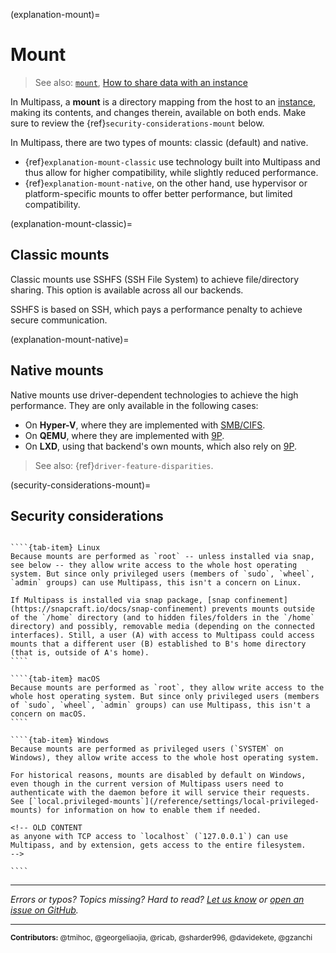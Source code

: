 (explanation-mount)=
# Mount

> See also: [`mount`](/reference/command-line-interface/mount), [How to share data with an instance](/how-to-guides/manage-instances/share-data-with-an-instance)

In Multipass, a **mount** is a directory mapping from the host to an [instance](/explanation/instance), making its contents, and changes therein, available on both ends. Make sure to review the {ref}`security-considerations-mount` below.

In Multipass, there are two types of mounts: classic (default) and native. 
* {ref}`explanation-mount-classic` use technology built into Multipass and thus allow for higher compatibility, while slightly reduced performance. 
* {ref}`explanation-mount-native`, on the other hand, use hypervisor or platform-specific mounts to offer better performance, but limited compatibility.

(explanation-mount-classic)=
## Classic mounts

Classic mounts use SSHFS (SSH File System) to achieve file/directory sharing. This option is available across all our backends. 

SSHFS is based on SSH, which pays a performance penalty to achieve secure communication.

(explanation-mount-native)=
## Native mounts

Native mounts use driver-dependent technologies to achieve the high performance. They are only available in the following cases:

- On **Hyper-V**, where they are implemented with [SMB/CIFS](https://learn.microsoft.com/en-us/windows/win32/fileio/microsoft-smb-protocol-and-cifs-protocol-overview).
- On **QEMU**, where they are implemented with [9P](https://en.wikipedia.org/wiki/9P_(protocol)).
- On **LXD**, using that backend's own mounts, which also rely on [9P](https://en.wikipedia.org/wiki/9P_(protocol)).

> See also: {ref}`driver-feature-disparities`.
<!-- [Driver (backend) - Feature disparities]( /t/28410#feature-disparities) -->

(security-considerations-mount)=
## Security considerations

`````{tab-set}

````{tab-item} Linux
Because mounts are performed as `root` -- unless installed via snap, see below -- they allow write access to the whole host operating system. But since only privileged users (members of `sudo`, `wheel`, `admin` groups) can use Multipass, this isn't a concern on Linux.

If Multipass is installed via snap package, [snap confinement](https://snapcraft.io/docs/snap-confinement) prevents mounts outside of the `/home` directory (and to hidden files/folders in the `/home` directory) and possibly, removable media (depending on the connected interfaces). Still, a user (A) with access to Multipass could access mounts that a different user (B) established to B's home directory (that is, outside of A's home).
````

````{tab-item} macOS
Because mounts are performed as `root`, they allow write access to the whole host operating system. But since only privileged users (members of `sudo`, `wheel`, `admin` groups) can use Multipass, this isn't a concern on macOS.
````

````{tab-item} Windows
Because mounts are performed as privileged users (`SYSTEM` on Windows), they allow write access to the whole host operating system.

For historical reasons, mounts are disabled by default on Windows, even though in the current version of Multipass users need to authenticate with the daemon before it will service their requests. See [`local.privileged-mounts`](/reference/settings/local-privileged-mounts) for information on how to enable them if needed.

<!-- OLD CONTENT 
as anyone with TCP access to `localhost` (`127.0.0.1`) can use Multipass, and by extension, gets access to the entire filesystem. 
-->

````

`````

---

*Errors or typos? Topics missing? Hard to read? <a href="https://docs.google.com/forms/d/e/1FAIpQLSd0XZDU9sbOCiljceh3rO_rkp6vazy2ZsIWgx4gsvl_Sec4Ig/viewform?usp=pp_url&entry.317501128=https://multipass.run/docs/mount" target="_blank">Let us know</a> or <a href="https://github.com/canonical/multipass/issues/new/choose" target="_blank">open an issue on GitHub</a>.*

---

<small>**Contributors:** @tmihoc, @georgeliaojia, @ricab, @sharder996, @davidekete, @gzanchi </small>